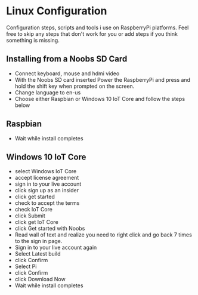 

# Linux Configuration

Configuration steps, scripts and tools i use on RaspberryPi platforms. Feel free to skip any steps that don't work for you or add steps if you think something is missing.

## Installing from a Noobs SD Card

- Connect keyboard, mouse and hdmi video
- With the Noobs SD card inserted Power the RaspberryPi and press and hold the shift key when prompted on the screen.
- Change language to en-us
- Choose either Raspbian or Windows 10 IoT Core and follow the steps below

## Raspbian

- Wait while install completes

## Windows 10 IoT Core

- select Windows IoT Core
- accept license agreement
- sign in to your live account
- click sign up as an insider
- click get started
- check to accept the terms
- check IoT Core
- click Submit
- click get IoT Core
- click Get started with Noobs
- Read wall of text and realize you need to right click and go back 7 times to the sign in page.
- Sign in to your live account again
- Select Latest build
- click Confirm
- Select Pi
- click Confirm
- click Download Now
- Wait while install completes
